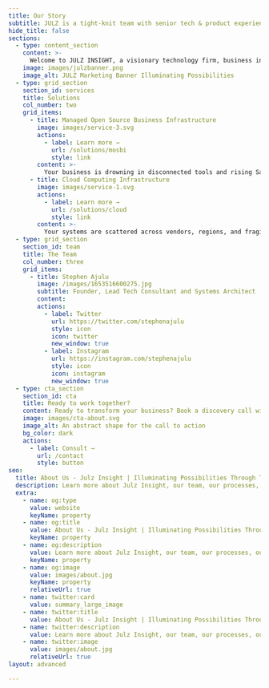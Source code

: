 ```yaml
---
title: Our Story
subtitle: JULZ is a tight-knit team with senior tech & product experience
hide_title: false
sections:
  - type: content_section
    content: >-
      Welcome to JULZ INSIGHT, a visionary technology firm, business infrastructure provider and R&D venture foundry based in Nairobi, Kenya. Founded in 2020 by Founder and CEO Stephen Ajulu, with clients across East Africa and beyond. We design, deploy, and manage modular open-source systems that unify your operations. From ERP and CRM to automation, dashboards, and governance. Beyond infrastructure, we forge impactful tech products, brands, solutions and startups, built with strategic clarity and delivered with founder-grade precision. Our team of experts brings decades of technical experience and a passion for technology and open-source, ensuring we deliver solutions that are both innovative and practical. So whether you're streamlining operations or interested in the launch of our next venture, Julz Insight equips you with the systems, tools, expertise and execution to scale without friction.<br> <br><span style="font-weight: 700">Our Slogan</span> - Where Vision Meets Infrastructure<br> <br><span style="font-weight: 700">Our Mission</span> - To build and manage modular, open-source infrastructure that empower founders and enterprises to scale with clarity, speed, and resilience.<br> <br><span style="font-weight: 700">Problem Statement</span> - Founders and enterprises are drowning in tool sprawl, SaaS bloat, and operational fragmentation, wasting time, money, and strategic focus. They need infrastructure that scales with them, not against them. They need systems, products, and brands that are modular, automation-ready, and built to last.<br> <br><span style="font-weight: 700">Our Vision</span> - To become Africa's leading tech firm, infrastructure provider and R&D venture foundry, where visionary ideas are forged into scalable solutions, systems, brands and ventures that drive sustainable growth across industries.<br><br>Come, let's build something great today! **[Book A Consultation](/contact/)**
    image: images/julzbanner.png
    image_alt: JULZ Marketing Banner Illuminating Possibilities
  - type: grid_section
    section_id: services
    title: Solutions
    col_number: two
    grid_items:
      - title: Managed Open Source Business Infrastructure
        image: images/service-3.svg
        actions:
          - label: Learn more →
            url: /solutions/mosbi
            style: link
        content: >-
          Your business is drowning in disconnected tools and rising SaaS costs. Every workflow is a workaround, every report a reconciliation. You’re not inefficient, your infrastructure is. We fix that. Julz Insight delivers a unified, modular open-source stack. ERP, CRM, documents, automation, dashboards. All designed, deployed, and managed for scale. You get clarity, control, and speed. We handle the complexity. Let’s build the backbone your business deserves.
      - title: Cloud Computing Infrastructure
        image: images/service-1.svg
        actions:
          - label: Learn more →
            url: /solutions/cloud
            style: link
        content: >-
          Your systems are scattered across vendors, regions, and fragile hosting setups. Every outage is a scramble, every deployment a gamble. You’re not unstable, your cloud strategy is. We fix that. Julz Insight delivers sovereign, automation-ready cloud environments. On-Prem, Hybrid, or Multi-region. Built for uptime, control, and scale. You get resilience, observability, and speed. We handle the orchestration. Let’s deploy the infrastructure you deserve.
  - type: grid_section
    section_id: team
    title: The Team
    col_number: three
    grid_items:
      - title: Stephen Ajulu
        image: /images/1653516600275.jpg
        subtitle: Founder, Lead Tech Consultant and Systems Architect
        content:
        actions:
          - label: Twitter
            url: https://twitter.com/stephenajulu
            style: icon
            icon: twitter
            new_window: true
          - label: Instagram
            url: https://instagram.com/stephenajulu
            style: icon
            icon: instagram
            new_window: true
  - type: cta_section
    section_id: cta
    title: Ready to work together?
    content: Ready to transform your business? Book a discovery call with us today and explore how JULZ INSIGHT can help you achieve your strategic goals.
    image: images/cta-about.svg
    image_alt: An abstract shape for the call to action
    bg_color: dark
    actions:
      - label: Consult →
        url: /contact
        style: button
seo:
  title: About Us - Julz Insight | Illuminating Possibilities Through Tech and Innovation
  description: Learn more about Julz Insight, our team, our processes, our solutions, our work, and more. We are a tech solutions firm & lab based in Nairobi, Kenya, with over a decade of experience in Software, Web, AI, Cloud, Design & Digital Transformation Expertise. We build impactful tech products and solutions that solve complex challenges. Pioneering innovation. Illuminating possibilities.
  extra:
    - name: og:type
      value: website
      keyName: property
    - name: og:title
      value: About Us - Julz Insight | Illuminating Possibilities Through Tech and Innovation
      keyName: property
    - name: og:description
      value: Learn more about Julz Insight, our team, our processes, our solutions, our work, and more. We are a tech solutions firm & lab based in Nairobi, Kenya, with over a decade of experience with Software, Web, AI, Cloud, Design & Digital Transformation Expertise. We build impactful tech products and solutions that solve complex challenges. Pioneering innovation. Illuminating possibilities.
      keyName: property
    - name: og:image
      value: images/about.jpg
      keyName: property
      relativeUrl: true
    - name: twitter:card
      value: summary_large_image
    - name: twitter:title
      value: About Us - Julz Insight | Illuminating Possibilities Through Tech and Innovation
    - name: twitter:description
      value: Learn more about Julz Insight, our team, our processes, our solutions, our work, and more. We are a tech solutions firm & lab based in Nairobi, Kenya, with over a decade of experience with Software, Web, AI, Cloud, Design & Digital Transformation Expertise. We build impactful tech products and solutions that solve complex challenges. Pioneering innovation. Illuminating possibilities.
    - name: twitter:image
      value: images/about.jpg
      relativeUrl: true
layout: advanced

---
```

